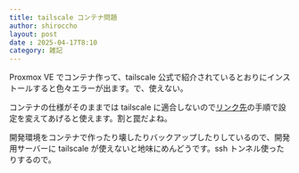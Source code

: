 ```yaml
---
title: tailscale コンテナ問題
author: shiroccho
layout: post
date : 2025-04-17T8:10
category: 雑記
---
```

Proxmox VE でコンテナ作って、tailscale 公式で紹介されているとおりにインストールすると色々エラーが出ます。で、使えない。

コンテナの仕様がそのままでは tailscale に適合しないので[リンク先](https://qiita.com/katori_m/items/47890d2d03a49a77a126)の手順で設定を変えてあげると使えます。割と罠だよね。

開発環境をコンテナで作ったり壊したりバックアップしたりしているので、開発用サーバーに tailscale が使えないと地味にめんどうです。ssh トンネル使ったりするので。
